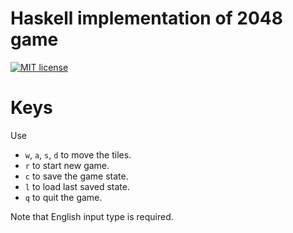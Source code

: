 # Haskell implementation of 2048 game

[![MIT license](https://img.shields.io/badge/license-MIT-blue.svg)](https://github.com/Walingar/haskell2048/blob/master/LICENSE)

# Keys
Use
  * `w`, `a`, `s`, `d` to move the tiles.
  * `r` to start new game.
  * `c` to save the game state.
  * `l` to load last saved state.
  * `q` to quit the game.

Note that English input type is required.